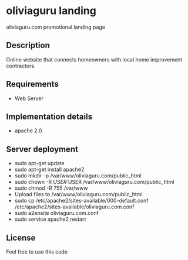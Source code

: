 # oliviaguru landing
oliviaguru.com promotional landing page

## Description
Online website that connects homeowners with local home improvement contractors.
 
## Requirements
* Web Server

## Implementation details
* apache 2.0

## Server deployment

* sudo apt-get update
* sudo apt-get install apache2
* sudo mkdir -p /var/www/oliviaguru.com/public_html
* sudo chown -R $USER:$USER /var/www/oliviaguru.com/public_html
* sudo chmod -R 755 /var/www
* Upload files to /var/www/oliviaguru.com/public_html
* sudo cp /etc/apache2/sites-available/000-default.conf /etc/apache2/sites-available/oliviaguru.com.conf
* sudo a2ensite oliviaguru.com.conf
* sudo service apache2 restart

## License
Feel free to use this code

